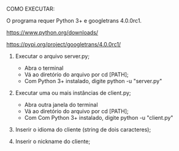 COMO EXECUTAR:

O programa requer Python 3+ e googletrans 4.0.0rc1.

https://www.python.org/downloads/

https://pypi.org/project/googletrans/4.0.0rc1/

1. Executar o arquivo server.py;
	- Abra o terminal
	- Vá ao diretório do arquivo por cd [PATH];
	- Com Python 3+ instalado, digite python -u "server.py"

2. Executar uma ou mais instâncias de client.py;
	- Abra outra janela do terminal
	- Vá ao diretório do arquivo por cd [PATH];
	- Com Com Python 3+ instalado, digite python -u "client.py"

3. Inserir o idioma do cliente (string de dois caracteres);

4. Inserir o nickname do cliente;
